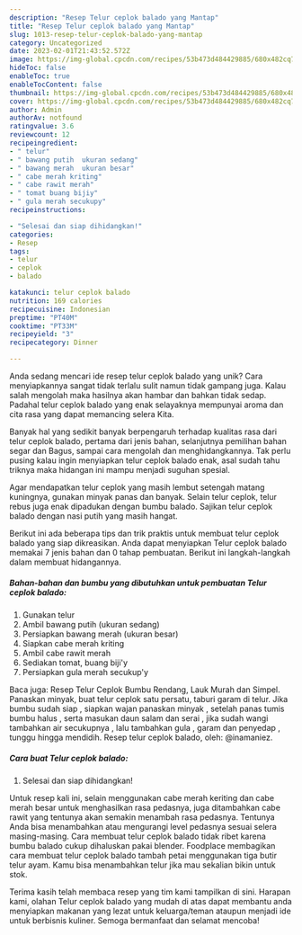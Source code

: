 ```yaml
---
description: "Resep Telur ceplok balado yang Mantap"
title: "Resep Telur ceplok balado yang Mantap"
slug: 1013-resep-telur-ceplok-balado-yang-mantap
category: Uncategorized
date: 2023-02-01T21:43:52.572Z
image: https://img-global.cpcdn.com/recipes/53b473d484429885/680x482cq70/telur-ceplok-balado-foto-resep-utama.jpg
hideToc: false
enableToc: true
enableTocContent: false
thumbnail: https://img-global.cpcdn.com/recipes/53b473d484429885/680x482cq70/telur-ceplok-balado-foto-resep-utama.jpg
cover: https://img-global.cpcdn.com/recipes/53b473d484429885/680x482cq70/telur-ceplok-balado-foto-resep-utama.jpg
author: Admin
authorAv: notfound
ratingvalue: 3.6
reviewcount: 12
recipeingredient:
- " telur"
- " bawang putih  ukuran sedang"
- " bawang merah  ukuran besar"
- " cabe merah kriting"
- " cabe rawit merah"
- " tomat buang bijiy"
- " gula merah secukupy"
recipeinstructions:

- "Selesai dan siap dihidangkan!"
categories:
- Resep
tags:
- telur
- ceplok
- balado

katakunci: telur ceplok balado 
nutrition: 169 calories
recipecuisine: Indonesian
preptime: "PT40M"
cooktime: "PT33M"
recipeyield: "3"
recipecategory: Dinner

---
```





Anda sedang mencari ide resep telur ceplok balado yang unik? Cara menyiapkannya sangat tidak terlalu sulit namun tidak gampang juga. Kalau salah mengolah maka hasilnya akan hambar dan bahkan tidak sedap. Padahal telur ceplok balado yang enak selayaknya mempunyai aroma dan cita rasa yang dapat memancing selera Kita.





Banyak hal yang sedikit banyak berpengaruh terhadap kualitas rasa dari telur ceplok balado, pertama dari jenis bahan, selanjutnya pemilihan bahan segar dan Bagus, sampai cara mengolah dan menghidangkannya. Tak perlu pusing kalau ingin menyiapkan telur ceplok balado enak,      asal sudah tahu triknya maka hidangan ini mampu menjadi suguhan spesial.














Agar mendapatkan telur ceplok yang masih lembut setengah matang kuningnya, gunakan minyak panas dan banyak. Selain telur ceplok, telur rebus juga enak dipadukan dengan bumbu balado. Sajikan telur ceplok balado dengan nasi putih yang masih hangat.






Berikut ini ada beberapa tips dan trik praktis untuk membuat telur ceplok balado yang siap dikreasikan. Anda dapat menyiapkan Telur ceplok balado memakai 7 jenis bahan dan 0 tahap pembuatan. Berikut ini langkah-langkah dalam membuat hidangannya.

<!--inarticleads1-->

##### Bahan-bahan dan bumbu yang dibutuhkan untuk pembuatan Telur ceplok balado:

1. Gunakan  telur
1. Ambil  bawang putih  (ukuran sedang)
1. Persiapkan  bawang merah  (ukuran besar)
1. Siapkan  cabe merah kriting
1. Ambil  cabe rawit merah
1. Sediakan  tomat, buang biji&#39;y
1. Persiapkan  gula merah secukup&#39;y


Baca juga: Resep Telur Ceplok Bumbu Rendang, Lauk Murah dan Simpel. Panaskan minyak, buat telur ceplok satu persatu, taburi garam di telur. Jika bumbu sudah siap , siapkan wajan panaskan minyak , setelah panas tumis bumbu halus , serta masukan daun salam dan serai , jika sudah wangi tambahkan air secukupnya , lalu tambahkan gula , garam dan penyedap , tunggu hingga mendidih. Resep telur ceplok balado, oleh: @inamaniez. 

<!--inarticleads2-->

##### Cara buat Telur ceplok balado:


1. Selesai dan siap dihidangkan!

Untuk resep kali ini, selain menggunakan cabe merah keriting dan cabe merah besar untuk menghasilkan rasa pedasnya, juga ditambahkan cabe rawit yang tentunya akan semakin menambah rasa pedasnya. Tentunya Anda bisa menambahkan atau mengurangi level pedasnya sesuai selera masing-masing. Cara membuat telur ceplok balado tidak ribet karena bumbu balado cukup dihaluskan pakai blender. Foodplace membagikan cara membuat telur ceplok balado tambah petai menggunakan tiga butir telur ayam. Kamu bisa menambahkan telur jika mau sekalian bikin untuk stok. 

Terima kasih telah membaca resep yang tim kami tampilkan di sini. Harapan kami, olahan Telur ceplok balado yang mudah di atas dapat membantu anda menyiapkan makanan yang lezat untuk keluarga/teman ataupun menjadi ide untuk berbisnis kuliner. Semoga bermanfaat dan selamat mencoba!
